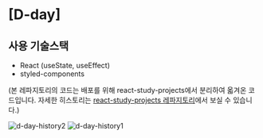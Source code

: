 # [D-day]

## 사용 기술스택

- React (useState, useEffect)
- styled-components

(본 레파지토리의 코드는 배포를 위해 react-study-projects에서 분리하여 옯겨온 코드입니다. 자세한 히스토리는 [react-study-projects 레파지토리](https://github.com/04ian80/react-study-projects/commits/master)에서 보실 수 있습니다.)

![d-day-history2](https://user-images.githubusercontent.com/97023321/187374717-f7392f40-ed11-40f5-83ee-19faa674072e.png)
![d-day-history1](https://user-images.githubusercontent.com/97023321/187374707-61f9421c-3946-4897-8fb2-0e0b835d69bf.png)
